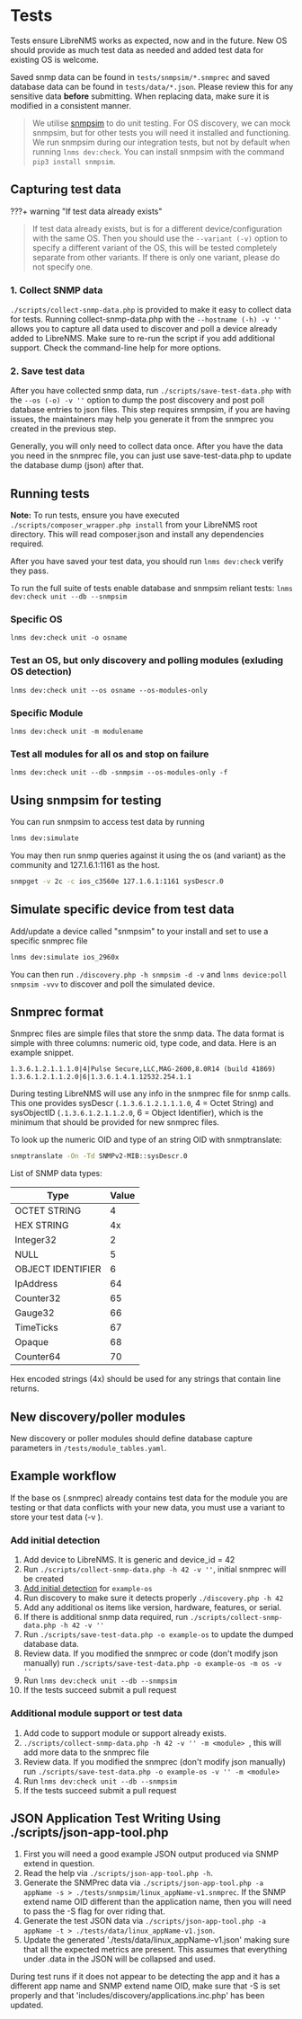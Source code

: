 # Tests

Tests ensure LibreNMS works as expected, now and in the future.  New
OS should provide as much test data as needed and added test data for
existing OS is welcome.

Saved snmp data can be found in `tests/snmpsim/*.snmprec` and saved
database data can be found in `tests/data/*.json`. Please review this
for any sensitive data **before** submitting.  When replacing data,
make sure it is modified in a consistent manner.

> We utilise [snmpsim](http://snmpsim.sourceforge.net/) to do unit
> testing. For OS discovery, we can mock snmpsim, but for other tests
> you will need it installed and functioning.  We run snmpsim during
> our integration tests, but not by default when running
> `lnms dev:check`.  You can install snmpsim with the
> command `pip3 install snmpsim`.

## Capturing test data

???+ warning "If test data already exists"

> If test data already exists, but is for a different
> device/configuration with the same OS.
> Then you should use the `--variant (-v)` option to
> specify a different variant of the OS,
> this will be tested completely separate from other variants.
> If there is only one variant, please do not specify one.

### 1. Collect SNMP data

`./scripts/collect-snmp-data.php` is provided to make it easy to
collect data for tests.  Running collect-snmp-data.php with the
`--hostname (-h) -v ''` allows you to capture all data used to discover and
poll a device already added to LibreNMS.  Make sure to re-run the
script if you add additional support. Check the command-line help for
more options.

### 2. Save test data

After you have collected snmp data, run `./scripts/save-test-data.php`
with the `--os (-o) -v ''` option to dump the post discovery and post poll
database entries to json files. This step requires snmpsim, if you are
having issues, the maintainers may help you generate it from the
snmprec you created in the previous step.

Generally, you will only need to collect data once.
After you have the data you need in the snmprec file, you can just use
save-test-data.php to update the database dump (json) after that.

## Running tests

**Note:** To run tests, ensure you have executed
`./scripts/composer_wrapper.php install` from your LibreNMS root
directory. This will read composer.json and install any dependencies required.

After you have saved your test data, you should run
`lnms dev:check` verify they pass.

To run the full suite of tests enable database and snmpsim reliant
tests: `lnms dev:check unit --db --snmpsim`

### Specific OS

`lnms dev:check unit -o osname`

### Test an OS, but only discovery and polling modules (exluding OS detection)
`lnms dev:check unit --os osname --os-modules-only`


### Specific Module

`lnms dev:check unit -m modulename`

### Test all modules for all os and stop on failure
`lnms dev:check unit --db -snmpsim --os-modules-only -f`

## Using snmpsim for testing

You can run snmpsim to access test data by running

```bash
lnms dev:simulate
```

You may then run snmp queries against it using the os (and variant) as
the community and 127.1.6.1:1161 as the host.

```bash
snmpget -v 2c -c ios_c3560e 127.1.6.1:1161 sysDescr.0
```

## Simulate specific device from test data

Add/update a device called "snmpsim" to your install and set to use a specific snmprec file

```bash
lnms dev:simulate ios_2960x
```

You can then run `./discovery.php -h snmpsim -d -v` and `lnms device:poll snmpsim -vvv`
to discover and poll the simulated device.

## Snmprec format

Snmprec files are simple files that store the snmp data. The data
format is simple with three columns: numeric oid, type code, and
data. Here is an example snippet.

```snmp
1.3.6.1.2.1.1.1.0|4|Pulse Secure,LLC,MAG-2600,8.0R14 (build 41869)
1.3.6.1.2.1.1.2.0|6|1.3.6.1.4.1.12532.254.1.1
```

During testing LibreNMS will use any info in the snmprec file for snmp
calls.  This one provides sysDescr (`.1.3.6.1.2.1.1.1.0`, 4 = Octet
String) and sysObjectID (`.1.3.6.1.2.1.1.2.0`, 6 = Object Identifier),
which is the minimum that should be provided for new snmprec files.

To look up the numeric OID and type of an string OID with snmptranslate:

```bash
snmptranslate -On -Td SNMPv2-MIB::sysDescr.0
```

List of SNMP data types:

| Type              | Value         |
| ----------------- | ------------- |
| OCTET STRING      | 4             |
| HEX STRING        | 4x            |
| Integer32         | 2             |
| NULL              | 5             |
| OBJECT IDENTIFIER | 6             |
| IpAddress         | 64            |
| Counter32         | 65            |
| Gauge32           | 66            |
| TimeTicks         | 67            |
| Opaque            | 68            |
| Counter64         | 70            |

Hex encoded strings (4x) should be used for any strings that contain line returns.

## New discovery/poller modules

New discovery or poller modules should define database capture parameters in `/tests/module_tables.yaml`.

## Example workflow

If the base os (<os>.snmprec) already contains test data for the
module you are testing or that data conflicts with your new data, you
must use a variant to store your test data (-v <variant>).

### Add initial detection

1. Add device to LibreNMS. It is generic and device_id = 42
1. Run `./scripts/collect-snmp-data.php -h 42 -v ''`, initial snmprec will be created
1. [Add initial detection](Initial-Detection.md) for `example-os`
1. Run discovery to make sure it detects properly `./discovery.php -h 42`
1. Add any additional os items like version, hardware, features, or serial.
1. If there is additional snmp data required, run
   `./scripts/collect-snmp-data.php -h 42 -v ''`
1. Run `./scripts/save-test-data.php -o example-os` to update the
   dumped database data.
1. Review data. If you modified the snmprec or code (don't modify json
   manually) run `./scripts/save-test-data.php -o example-os -m os -v ''`
1. Run `lnms dev:check unit --db --snmpsim`
1. If the tests succeed submit a pull request

### Additional module support or test data

1. Add code to support module or support already exists.
1. `./scripts/collect-snmp-data.php -h 42 -v '' -m <module> `, this will add
   more data to the snmprec file
1. Review data. If you modified the snmprec (don't modify json
   manually) run `./scripts/save-test-data.php -o example-os -v '' -m <module>`
1. Run `lnms dev:check unit --db --snmpsim`
1. If the tests succeed submit a pull request

## JSON Application Test Writing Using ./scripts/json-app-tool.php

1. First you will need a good example JSON output produced via SNMP
   extend in question.
1. Read the help via `./scripts/json-app-tool.php -h`.
1. Generate the SNMPrec data via `./scripts/json-app-tool.php -a
   appName -s > ./tests/snmpsim/linux_appName-v1.snmprec`. If the
   SNMP extend name OID different than the application name, then you
   will need to pass  the -S flag for over riding that.
1. Generate the test JSON data via `./scripts/json-app-tool.php -a
   appName -t > ./tests/data/linux_appName-v1.json`.
1. Update the generated './tests/data/linux_appName-v1.json' making
   sure that all the expected metrics are present. This assumes that
   everything under .data in the JSON will be collapsed and used.

During test runs if it does not appear to be detecting the app and it
has a different app name and SNMP extend name OID, make sure that -S
is set properly and that 'includes/discovery/applications.inc.php' has
been updated.
